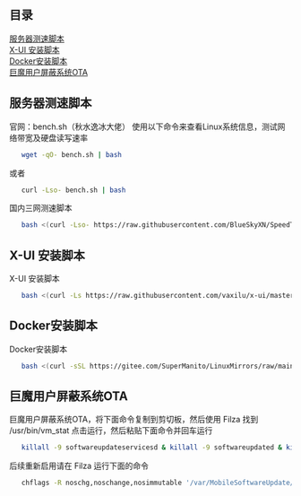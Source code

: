 ## 目录
[服务器测速脚本](#服务器测速脚本)</br>
[X-UI 安装脚本](#X-UI安装脚本)</br>
[Docker安装脚本](#Docker安装脚本)</br>
[巨魔用户屏蔽系统OTA](#巨魔用户屏蔽系统OTA)</br>





## 服务器测速脚本<a name="服务器测速脚本"></a>

官网：bench.sh（秋水逸冰大佬）
使用以下命令来查看Linux系统信息，测试网络带宽及硬盘读写速率
```bash
   wget -qO- bench.sh | bash
```
或者
```bash
   curl -Lso- bench.sh | bash
```
国内三网测速脚本
```bash
   bash <(curl -Lso- https://raw.githubusercontent.com/BlueSkyXN/SpeedTestCN/main/superspeed.sh)
```

## X-UI 安装脚本<a name="X-UI安装脚本"></a>
X-UI 安装脚本
```bash
   bash <(curl -Ls https://raw.githubusercontent.com/vaxilu/x-ui/master/install.sh)
```

## Docker安装脚本<a name="Docker安装脚本"></a>
Docker安装脚本
```bash
   bash <(curl -sSL https://gitee.com/SuperManito/LinuxMirrors/raw/main/DockerInstallation.sh)
```

## 巨魔用户屏蔽系统OTA<a name="巨魔用户屏蔽系统OTA"></a>
巨魔用户屏蔽系统OTA，将下面命令复制到剪切板，然后使用 Filza 找到 /usr/bin/vm_stat 点击运行，然后粘贴下面命令并回车运行
```bash
   killall -9 softwareupdateservicesd & killall -9 softwareupdated & killall -9 com.apple.MobileSoftwareUpdate.CleanupPreparePathService & killall -9 Preferences & chflags -R noschg,noschange,nosimmutable '/var/MobileSoftwareUpdate/MobileAsset/' & mkdir -p '/var/MobileSoftwareUpdate/MobileAsset/AssetsV2/' && rm -rf '/var/MobileSoftwareUpdate/MobileAsset/AssetsV2/' && mkdir -p '/var/MobileSoftwareUpdate/MobileAsset/AssetsV2/' && chmod -R 0777 '/var/MobileSoftwareUpdate/MobileAsset/AssetsV2/' && chown -R mobile:mobile '/var/MobileSoftwareUpdate/MobileAsset/AssetsV2/' && chflags schg,schange,simmutable '/var/MobileSoftwareUpdate/MobileAsset/AssetsV2/'
```
后续重新启用请在 Filza 运行下面的命令
```bash
   chflags -R noschg,noschange,nosimmutable '/var/MobileSoftwareUpdate/MobileAsset/'
```
